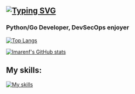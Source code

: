 ## [![Typing SVG](https://readme-typing-svg.demolab.com?font=Iosevka&size=30&duration=2000&pause=4000&color=70a5fd&vCenter=true&width=310&height=35&lines=Hey%2C+it's+imarenf)](https://git.io/typing-svg)

### Python/Go Developer, DevSecOps enjoyer

[![Top Langs](https://github-readme-stats.vercel.app/api/top-langs/?username=imarenf&theme=tokyonight&layout=compact#gh-dark-mode-only)](https://github.com/anuraghazra/github-readme-stats)

[![Imarenf's GitHub stats](https://github-readme-stats.vercel.app/api?username=imarenf&theme=tokyonight#gh-dark-mode-only)](https://github.com/anuraghazra/github-readme-stats)


## My skills:
[![My skills](https://skillicons.dev/icons?i=py,go,java,c,bash,nodejs,postgres,nginx,docker,linux,kubernetes,ansible,jenkins)](https://skillicons.dev)
